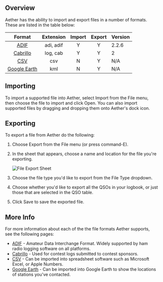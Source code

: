 ## Overview

Aether has the ability to import and export files in a number of formats. These are listed in the table below:

|      Format      | Extension | Import | Export | Version |
|:----------------:|:---------:|:------:|:------:|:--------|
|     [ADIF][]     | adi, adif |   Y    |   Y    | 2.2.6   |
|   [Cabrillo][]   | log, cab  |   Y    |   Y    | 2       |
|     [CSV][]      |    csv    |   N    |   Y    | N/A     |
| [Google Earth][] |    kml    |   N    |   Y    | N/A     |

## Importing

To import a supported file into Aether, select Import from the File menu, then choose the file to import and click Open. You can also import supported files by dragging and dropping them onto Aether's dock icon.

## Exporting

To export a file from Aether do the following:

1. Choose Export from the File menu (or press command-E).
2. In the sheet that appears, choose a name and location for the file you're exporting.

    ![File Export Sheet](/images/ExportSheet.png)

3. Choose the file type you'd like to export from the File Type dropdown.
4. Choose whether you'd like to export all the QSOs in your logbook, or just those that are selected in the QSO table.
5. Click Save to save the exported file.

## More Info

For more information about each of the the file formats Aether supports, see the following pages:

- [ADIF][] - Amateur Data Interchange Format. Widely supported by ham radio logging software on all platforms.
- [Cabrillo][] - Used for contest logs submitted to contest sponsors.
- [CSV][] - Can be imported into spreadsheet software such as Microsoft Excel, or Apple Numbers.
- [Google Earth][] - Can be imported into Google Earth to show the locations of stations you've contacted.

[ADIF]: http://www.adif.org
[Cabrillo]: /contesting/cabrillo.md
[CSV]: https://en.wikipedia.org/wiki/Comma-separated_values
[Google Earth]: /misc/googleearth.md
